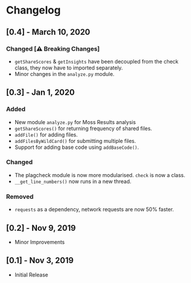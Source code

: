 # Changelog


## [0.4] - March 10, 2020

### Changed [⚠️ Breaking Changes]
- `getShareScores` & `getInsights` have been decoupled from the check class, they now have to imported separately.
- Minor changes in the `analyze.py` module.


## [0.3] - Jan 1, 2020

### Added

-  New module `analyze.py` for Moss Results analysis
- `getShareScores()` for returning frequency of shared files.
- `addFile()` for adding files.
- `addFilesByWildCard()` for submitting multiple files.
- Support for adding base code using `addBaseCode()`.

### Changed
- The plagcheck module is now more modularised. `check` is now a class.
- `__get_line_numbers()` now runs in a new thread.

### Removed
- `requests` as a dependency, network requests are now 50% faster.


## [0.2] - Nov 9, 2019
- Minor Improvements


## [0.1] - Nov 3, 2019
- Initial Release
